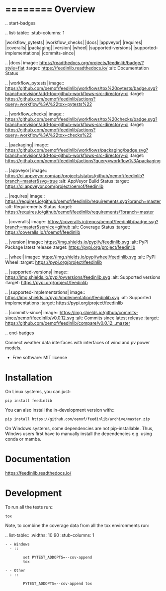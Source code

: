 ========
Overview
========

.. start-badges

.. list-table::
    :stub-columns: 1

|workflow_pytests| |workflow_checks| |docs| |appveyor| |requires| |coveralls| |packaging|
|version| |wheel| |supported-versions| |supported-implementations| |commits-since|

.. |docs| image:: https://readthedocs.org/projects/feedinlib/badge/?style=flat
    :target: https://feedinlib.readthedocs.io/
    :alt: Documentation Status

.. |workflow_pytests| image:: https://github.com/oemof/feedinlib/workflows/tox%20pytests/badge.svg?branch=revision/add-tox-github-workflows-src-directory-ci
    :target: https://github.com/oemof/feedinlib/actions?query=workflow%3A%22tox+pytests%22

.. |workflow_checks| image:: https://github.com/oemof/feedinlib/workflows/tox%20checks/badge.svg?branch=revision/add-tox-github-workflows-src-directory-ci
    :target: https://github.com/oemof/feedinlib/actions?query=workflow%3A%22tox+checks%22

.. |packaging| image:: https://github.com/oemof/feedinlib/workflows/packaging/badge.svg?branch=revision/add-tox-github-workflows-src-directory-ci
    :target: https://github.com/oemof/feedinlib/actions?query=workflow%3Apackaging

.. |appveyor| image:: https://ci.appveyor.com/api/projects/status/github/oemof/feedinlib?branch=master&svg=true
    :alt: AppVeyor Build Status
    :target: https://ci.appveyor.com/project/oemof/feedinlib

.. |requires| image:: https://requires.io/github/oemof/feedinlib/requirements.svg?branch=master
    :alt: Requirements Status
    :target: https://requires.io/github/oemof/feedinlib/requirements/?branch=master

.. |coveralls| image:: https://coveralls.io/repos/oemof/feedinlib/badge.svg?branch=master&service=github
    :alt: Coverage Status
    :target: https://coveralls.io/r/oemof/feedinlib

.. |version| image:: https://img.shields.io/pypi/v/feedinlib.svg
    :alt: PyPI Package latest release
    :target: https://pypi.org/project/feedinlib

.. |wheel| image:: https://img.shields.io/pypi/wheel/feedinlib.svg
    :alt: PyPI Wheel
    :target: https://pypi.org/project/feedinlib

.. |supported-versions| image:: https://img.shields.io/pypi/pyversions/feedinlib.svg
    :alt: Supported versions
    :target: https://pypi.org/project/feedinlib

.. |supported-implementations| image:: https://img.shields.io/pypi/implementation/feedinlib.svg
    :alt: Supported implementations
    :target: https://pypi.org/project/feedinlib

.. |commits-since| image:: https://img.shields.io/github/commits-since/oemof/feedinlib/v0.0.12.svg
    :alt: Commits since latest release
    :target: https://github.com/oemof/feedinlib/compare/v0.0.12...master



.. end-badges

Connect weather data interfaces with interfaces of wind and pv power models.

* Free software: MIT license

Installation
============

On Linux systems, you can just::

    pip install feedinlib

You can also install the in-development version with::

    pip install https://github.com/oemof/feedinlib/archive/master.zip
    
On Windows systems, some dependencies are not pip-installable. Thus, Windws
users first have to manually install the dependencies e.g. using conda or mamba.


Documentation
=============


https://feedinlib.readthedocs.io/


Development
===========

To run all the tests run::

    tox

Note, to combine the coverage data from all the tox environments run:

.. list-table::
    :widths: 10 90
    :stub-columns: 1

    - - Windows
      - ::

            set PYTEST_ADDOPTS=--cov-append
            tox

    - - Other
      - ::

            PYTEST_ADDOPTS=--cov-append tox

